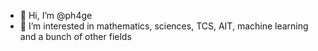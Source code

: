- 👋 Hi, I’m @ph4ge
- 👀 I’m interested in mathematics, sciences, TCS, AIT, machine learning and a bunch of other fields



<!---
ph4ge/ph4ge is a ✨ special ✨ repository because its `README.md` (this file) appears on your GitHub profile.
You can click the Preview link to take a look at your changes.
--->

